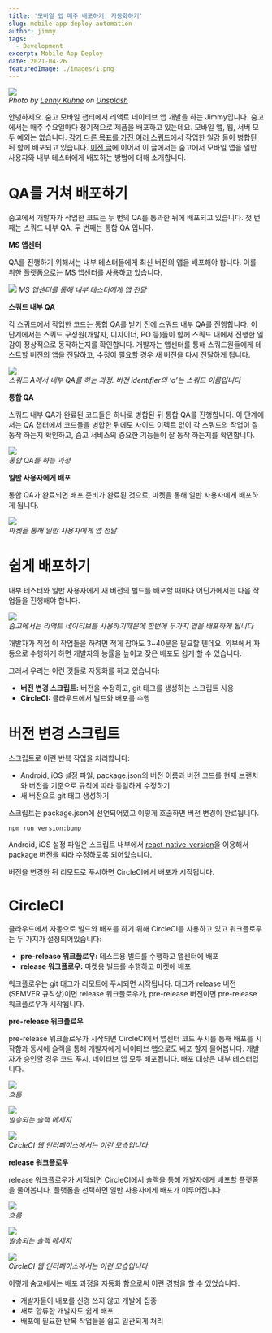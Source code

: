 ```yaml
---
title: '모바일 앱 매주 배포하기: 자동화하기'
slug: mobile-app-deploy-automation
author: jimmy
tags:
  - Development
excerpt: Mobile App Deploy
date: 2021-04-26
featuredImage: ./images/1.png
---
```


![](./images/1.jpeg)  
_Photo by <u>[Lenny Kuhne](https://unsplash.com/@lennykuhne?utm_source=medium&utm_medium=referral)</u> on <u>[Unsplash](https://unsplash.com/?utm_source=medium&utm_medium=referral)</u>_

안녕하세요. 숨고 모바일 챕터에서 리액트 네이티브 앱 개발을 하는 Jimmy입니다.
숨고에서는 매주 수요일마다 정기적으로 제품을 배포하고 있는데요. 모바일 앱, 웹, 서버 모두 예외는 없습니다. <u>[각기 다른 목표를 가진 여러 스쿼드]()</u>에서 작업한 일감 들이 병합된 뒤 함께 배포되고 있습니다.
<u>[이전 글]()</u>에 이어서 이 글에서는 숨고에서 모바일 앱을 일반 사용자와 내부 테스터에게 배포하는 방법에 대해 소개합니다.

# QA를 거쳐 배포하기

숨고에서 개발자가 작업한 코드는 두 번의 QA를 통과한 뒤에 배포되고 있습니다. 첫 번째는 스쿼드 내부 QA, 두 번째는 통합 QA 입니다.

**MS 앱센터**

QA를 진행하기 위해서는 내부 테스터들에게 최신 버전의 앱을 배포해야 합니다. 이를 위한 플랫폼으로는 MS 앱센터를 사용하고 있습니다.

![](./images/2.png)
_MS 앱센터를 통해 내부 테스터에게 앱 전달_

**스쿼드 내부 QA**

각 스쿼드에서 작업한 코드는 통합 QA를 받기 전에 스쿼드 내부 QA를 진행합니다. 이 단계에서는 스쿼드 구성원(개발자, 디자이너, PO 등)들이 함께 스쿼드 내에서 진행한 일감이 정상적으로 동작하는지를 확인합니다. 개발자는 앱센터를 통해 스쿼드원들에게 테스트할 버전의 앱을 전달하고, 수정이 필요할 경우 새 버전을 다시 전달하게 됩니다.

![](./images/3.png)  
_스쿼드 A에서 내부 QA를 하는 과정. 버전 identifier의 ‘a’는 스쿼드 이름입니다_

**통합 QA**

스쿼드 내부 QA가 완료된 코드들은 하나로 병합된 뒤 통합 QA를 진행합니다. 이 단계에서는 QA 챕터에서 코드들을 병합한 뒤에도 사이드 이펙트 없이 각 스쿼드의 작업이 잘 동작 하는지 확인하고, 숨고 서비스의 중요한 기능들이 잘 동작 하는지를 확인합니다.

![](./images/4.png)  
_통합 QA를 하는 과정_

**일반 사용자에게 배포**

통합 QA가 완료되면 배포 준비가 완료된 것으로, 마켓을 통해 일반 사용자에게 배포하게 됩니다.

![](./images/5.png)  
_마켓을 통해 일반 사용자에게 앱 전달_

# 쉽게 배포하기

내부 테스터와 일반 사용자에게 새 버전의 빌드를 배포할 때마다 어딘가에서는 다음 작업들을 진행해야 합니다.

![](./images/6.png)  
_숨고에서는 리액트 네이티브를 사용하기때문에 한번에 두가지 앱을 배포하게 됩니다_

개발자가 직접 이 작업들을 하려면 적게 잡아도 3~40분은 필요할 텐데요, 외부에서 자동으로 수행하게 하면 개발자의 능률을 높이고 잦은 배포도 쉽게 할 수 있습니다.

그래서 우리는 이런 것들로 자동화를 하고 있습니다:

- **버전 변경 스크립트:** 버전을 수정하고, git 태그를 생성하는 스크립트 사용
- **CircleCI:** 클라우드에서 빌드와 배포를 수행

# 버전 변경 스크립트

스크립트로 이런 반복 작업을 처리합니다:

- Android, iOS 설정 파일, package.json의 버전 이름과 버전 코드를 현재 브랜치와 버전을 기준으로 규칙에 따라 동일하게 수정하기
- 새 버전으로 git 태그 생성하기

스크립트는 package.json에 선언되어있고 이렇게 호출하면 버전 변경이 완료됩니다.

```zsh
npm run version:bump
```

Android, iOS 설정 파일은 스크립트 내부에서 [react-native-version](https://github.com/stovmascript/react-native-version)을 이용해서 package 버전을 따라 수정하도록 되어있습니다.

버전을 변경한 뒤 리모트로 푸시하면 CircleCI에서 배포가 시작됩니다.

# CircleCI

클라우드에서 자동으로 빌드와 배포를 하기 위해 CircleCI를 사용하고 있고 워크플로우는 두 가지가 설정되어있습니다:

- **pre-release 워크플로우:** 테스트용 빌드를 수행하고 앱센터에 배포
- **release 워크플로우:** 마켓용 빌드를 수행하고 마켓에 배포

워크플로우는 git 태그가 리모트에 푸시되면 시작됩니다. 태그가 release 버전(SEMVER 규칙상)이면 release 워크플로우가, pre-release 버전이면 pre-release 워크플로우가 시작됩니다.

**pre-release 워크플로우**

pre-release 워크플로우가 시작되면 CircleCI에서 앱센터 코드 푸시를 통해 배포를 시작함과 동시에 슬랙을 통해 개발자에게 네이티브 앱으로도 배포 할지 물어봅니다. 개발자가 승인할 경우 코드 푸시, 네이티브 앱 모두 배포됩니다. 배포 대상은 내부 테스터입니다.

![](./images/7.png)  
_흐름_

![](./images/8.png)  
_발송되는 슬랙 메세지_

![](./images/9.png)  
_CircleCI 웹 인터페이스에서는 이런 모습입니다_

**release 워크플로우**

release 워크플로우가 시작되면 CircleCI에서 슬랙을 통해 개발자에게 배포할 플랫폼을 물어봅니다. 플랫폼을 선택하면 일반 사용자에게 배포가 이루어집니다.

![](./images/10.png)  
_흐름_

![](./images/11.png)  
_발송되는 슬랙 메세지_

![](./images/12.png)  
_CircleCI 웹 인터페이스에서는 이런 모습입니다_

이렇게 숨고에서는 배포 과정을 자동화 함으로써 이런 경험을 할 수 있었습니다.

- 개발자들이 배포를 신경 쓰지 않고 개발에 집중
- 새로 합류한 개발자도 쉽게 배포
- 배포에 필요한 반복 작업들을 쉽고 일관되게 처리
